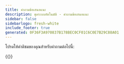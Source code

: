 ```yaml
---
title: คําถามข้อเสนอแนะ
description: ชุดระบบอัตโนมัติ - คําถามข้อเสนอแนะ
sidebar: false
sidebarlogo: fresh-white
include_footer: true
generated: 0F36F3A970837B178BEC0CF01C6C0E7B29C88A01
---
```


โปรดให้คําติชมของคุณสําหรับคําถามต่อไปนี้:

{{<questions name="/content/th/feedback.json" completed="ขอบคุณสําหรับการกรอกคําถาม" shownavigationbuttons="false" locale="th">}}
